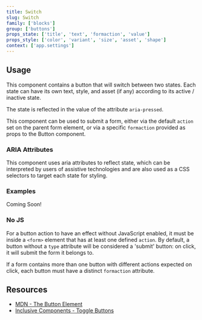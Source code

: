 ```yaml
---
title: Switch
slug: Switch
family: ['blocks']
group: ['buttons']
props_state: ['title', 'text', 'formaction', 'value']
props_style: ['color', 'variant', 'size', 'asset', 'shape']
context: ['app.settings']
---
```


## Usage

This component contains a button that will switch between two states. Each state can have its own text, style, and asset (if any) according to its active / inactive state.

The state is reflected in the value of the attribute `aria-pressed`.

This component can be used to submit a form, either via the default `action` set on the parent form element, or via a specific `formaction` provided as props to the Button component.

### ARIA Attributes

This component uses aria attributes to reflect state, which can be interpreted by users of assistive technologies and are also used as a CSS selectors to target each state for styling.

### Examples

<p class="feedback bare emoji:default">Coming Soon!</p>

### No JS

For a button action to have an effect without JavaScript enabled, it must be inside a `<form>` element that has at least one defined `action`. By default, a button without a `type` attribute will be considered a 'submit' button: on click, it will submit the form it belongs to.

If a form contains more than one button with different actions expected on click, each button must have a distinct `formaction` attribute.

## Resources

- [MDN - The Button Element](https://developer.mozilla.org/en-US/docs/Web/HTML/Element/button)
- [Inclusive Components - Toggle Buttons](https://inclusive-components.design/toggle-button/)
